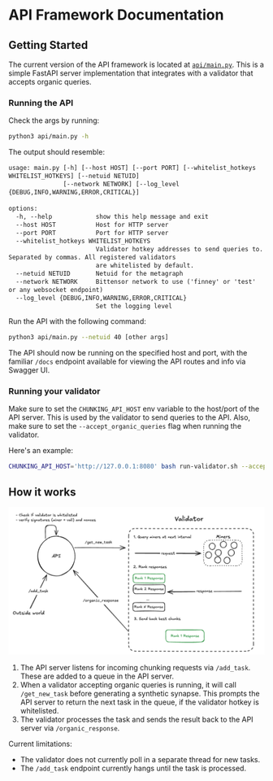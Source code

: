 # API Framework Documentation

## Getting Started

The current version of the API framework is located at [`api/main.py`](../api/main.py). This is a simple FastAPI
server implementation that integrates with a validator that accepts organic queries.

### Running the API

Check the args by running:

```bash
python3 api/main.py -h
```

The output should resemble:

```
usage: main.py [-h] [--host HOST] [--port PORT] [--whitelist_hotkeys WHITELIST_HOTKEYS] [--netuid NETUID]
               [--network NETWORK] [--log_level {DEBUG,INFO,WARNING,ERROR,CRITICAL}]

options:
  -h, --help            show this help message and exit
  --host HOST           Host for HTTP server
  --port PORT           Port for HTTP server
  --whitelist_hotkeys WHITELIST_HOTKEYS
                        Validator hotkey addresses to send queries to. Separated by commas. All registered validators
                        are whitelisted by default.
  --netuid NETUID       Netuid for the metagraph
  --network NETWORK     Bittensor network to use ('finney' or 'test' or any websocket endpoint)
  --log_level {DEBUG,INFO,WARNING,ERROR,CRITICAL}
                        Set the logging level
```

Run the API with the following command:

```bash
python3 api/main.py --netuid 40 [other args]
```

The API should now be running on the specified host and port, with the familiar `/docs` endpoint available for viewing the API routes and info via Swagger UI.

### Running your validator

Make sure to set the `CHUNKING_API_HOST` env variable to the host/port of the API server. This is used by the validator to send queries to the API. Also, make sure to set the `--accept_organic_queries` flag when running the validator.

Here's an example:

```bash
CHUNKING_API_HOST='http://127.0.0.1:8080' bash run-validator.sh --accept_organic_queries [other args]
```

## How it works

![The current architecture](../assets/arch.png)

1. The API server listens for incoming chunking requests via `/add_task`. These are added to a queue in the API server.
2. When a validator accepting organic queries is running, it will call `/get_new_task` before generating a synthetic synapse. This prompts the API server to return the next task in the queue, if the validator hotkey is whitelisted.
3. The validator processes the task and sends the result back to the API server via `/organic_response`.

Current limitations:

- The validator does not currently poll in a separate thread for new tasks.
- The `/add_task` endpoint currently hangs until the task is processed.
